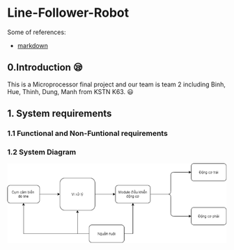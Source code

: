 # Line-Follower-Robot
Some of references:
- [markdown](https://github.com/adam-p/markdown-here/wiki/Markdown-Cheatsheet)

## 0.Introduction :sleepy:

This is a Microprocessor final project and our team is team 2 including Binh, Hue, Thinh, Dung, Manh from KSTN K63. :smiley:

## 1. System requirements 

### 1.1 Functional and Non-Funtional requirements

### 1.2 System Diagram

![alt text](https://github.com/manhph2211/Line-Follower-Robot/blob/main/Diagram.png)


